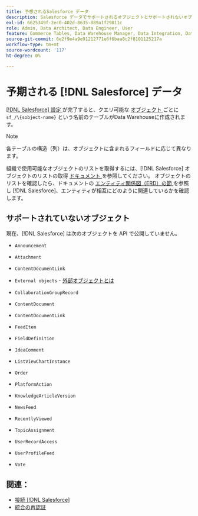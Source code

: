 ```yaml
---
title: 予想されるSalesforce データ
description: Salesforce データでサポートされるオブジェクトとサポートされないオブジェクトについて説明します。
exl-id: 6625349f-2ec0-402d-8635-889a1f29811c
role: Admin, Data Architect, Data Engineer, User
feature: Commerce Tables, Data Warehouse Manager, Data Integration, Data Import/Export
source-git-commit: 6e2f9e4a9e91212771e6f6baa8c2f8101125217a
workflow-type: tm+mt
source-wordcount: '117'
ht-degree: 0%

---
```


# 予期される [!DNL Salesforce] データ

[[!DNL Salesforce]  設定 ](../integrations/salesforce.md) が完了すると、クエリ可能な [ オブジェクト ](https://developer.salesforce.com/docs/atlas.en-us.object_reference.meta/object_reference/sforce_api_objects_concepts.htm) ごとに `sf_/\{sobject-name}` という名前のテーブルがData Warehouseに作成されます。

>[!NOTE]
>
>各テーブルの構造（列）は、オブジェクトに含まれるフィールドに応じて異なります。

組織で使用可能なオブジェクトのリストを取得するには、[!DNL Salesforce] オブジェクトのリストの取得 [ ドキュメント ](https://developer.salesforce.com/docs/atlas.en-us.api_rest.meta/api_rest/dome_describeGlobal.htm) を参照してください。 オブジェクトのリストを確認したら、ドキュメントの [ エンティティ関係図（ERD）の節 ](https://developer.salesforce.com/docs/atlas.en-us.object_reference.meta/object_reference/sforce_api_erd_knowledge.htm) を参照し [!DNL Salesforce]、エンティティが相互にどのように関連しているかを確認します。

## サポートされていないオブジェクト

現在、[!DNL Salesforce] は次のオブジェクトを API で公開していません。

* `Announcement`
* `Attachment`
* `ContentDocumentLink`
* `External objects` - [ 外部オブジェクトとは ](https://developer.salesforce.com/docs/atlas.en-us.object_reference.meta/object_reference/sforce_api_objects_external_objects.htm)
* `CollaborationGroupRecord`
* `ContentDocument`
* `ContentDocumentLink`
* `FeedItem`
* `FieldDefinition`
* `IdeaComment`
* `ListViewChartInstance`
* `Order`
* `PlatformAction`

* `KnowledgeArticleVersion`
* `NewsFeed`
* `RecentlyViewed`
* `TopicAssignment`
* `UserRecordAccess`
* `UserProfileFeed`
* `Vote`

## 関連：

* [接続  [!DNL Salesforce]](../integrations/salesforce.md)
* [ 統合の再認証 ](https://experienceleague.adobe.com/docs/commerce-knowledge-base/kb/how-to/mbi-reauthenticating-integrations.html?lang=ja)
